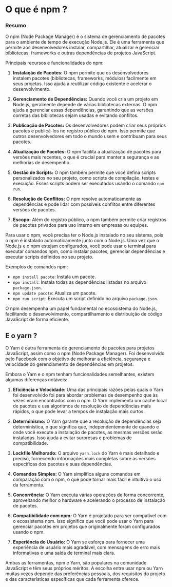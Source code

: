 # O que é npm ?

### Resumo

O npm (Node Package Manager) é o sistema de gerenciamento de pacotes para o ambiente de tempo de execução Node.js. Ele é uma ferramenta que permite aos desenvolvedores instalar, compartilhar, atualizar e gerenciar bibliotecas, frameworks e outras dependências de projetos JavaScript.

Principais recursos e funcionalidades do npm:

1. **Instalação de Pacotes:** O npm permite que os desenvolvedores instalem pacotes (bibliotecas, frameworks, módulos) facilmente em seus projetos. Isso ajuda a reutilizar código existente e acelerar o desenvolvimento.

2. **Gerenciamento de Dependências:** Quando você cria um projeto em Node.js, geralmente depende de várias bibliotecas externas. O npm ajuda a gerenciar essas dependências, garantindo que as versões corretas das bibliotecas sejam usadas e evitando conflitos.

3. **Publicação de Pacotes:** Os desenvolvedores podem criar seus próprios pacotes e publicá-los no registro público do npm. Isso permite que outros desenvolvedores em todo o mundo usem e contribuam para seus pacotes.

4. **Atualização de Pacotes:** O npm facilita a atualização de pacotes para versões mais recentes, o que é crucial para manter a segurança e as melhorias de desempenho.

5. **Gestão de Scripts:** O npm também permite que você defina scripts personalizados no seu projeto, como scripts de compilação, testes e execução. Esses scripts podem ser executados usando o comando `npm run`.

6. **Resolução de Conflitos:** O npm resolve automaticamente as dependências e pode lidar com possíveis conflitos entre diferentes versões de pacotes.

7. **Escopo:** Além do registro público, o npm também permite criar registros de pacotes privados para uso interno em empresas ou equipes.

Para usar o npm, você precisa ter o Node.js instalado no seu sistema, pois o npm é instalado automaticamente junto com o Node.js. Uma vez que o Node.js e o npm estejam configurados, você pode usar o terminal para executar comandos npm, como instalar pacotes, gerenciar dependências e executar scripts definidos no seu projeto.

Exemplos de comandos npm:

- `npm install pacote`: Instala um pacote.
- `npm install`: Instala todas as dependências listadas no arquivo `package.json`.
- `npm update pacote`: Atualiza um pacote.
- `npm run script`: Executa um script definido no arquivo `package.json`.

O npm desempenha um papel fundamental no ecossistema do Node.js, facilitando o desenvolvimento, compartilhamento e distribuição de código JavaScript de forma eficiente.

## E o yarn ?

O Yarn é outra ferramenta de gerenciamento de pacotes para projetos JavaScript, assim como o npm (Node Package Manager). Foi desenvolvido pelo Facebook com o objetivo de melhorar a eficiência, segurança e velocidade do gerenciamento de dependências em projetos.

Embora o Yarn e o npm tenham funcionalidades semelhantes, existem algumas diferenças notáveis:

1. **Eficiência e Velocidade:** Uma das principais razões pelas quais o Yarn foi desenvolvido foi para abordar problemas de desempenho que às vezes eram encontrados com o npm. O Yarn implementa um cache local de pacotes e usa algoritmos de resolução de dependências mais rápidos, o que pode levar a tempos de instalação mais curtos.

2. **Determinismo:** O Yarn garante que a resolução de dependências seja determinística, o que significa que, independentemente de quando e onde você execute a instalação de pacotes, as mesmas versões serão instaladas. Isso ajuda a evitar surpresas e problemas de compatibilidade.

3. **Lockfile Melhorado:** O arquivo `yarn.lock` do Yarn é mais detalhado e preciso, fornecendo informações mais completas sobre as versões específicas dos pacotes e suas dependências.

4. **Comandos Simples:** O Yarn simplifica alguns comandos em comparação com o npm, o que pode tornar mais fácil e intuitivo o uso da ferramenta.

5. **Concorrência:** O Yarn executa várias operações de forma concorrente, aproveitando melhor o hardware e acelerando o processo de instalação de pacotes.

6. **Compatibilidade com npm:** O Yarn é projetado para ser compatível com o ecossistema npm. Isso significa que você pode usar o Yarn para gerenciar pacotes em projetos que originalmente foram configurados usando o npm.

7. **Experiência do Usuário:** O Yarn se esforça para fornecer uma experiência de usuário mais agradável, com mensagens de erro mais informativas e uma saída de terminal mais clara.

Ambas as ferramentas, npm e Yarn, são populares na comunidade JavaScript e têm seus próprios méritos. A escolha entre usar npm ou Yarn muitas vezes depende das preferências pessoais, dos requisitos do projeto e das características específicas que cada ferramenta oferece.
